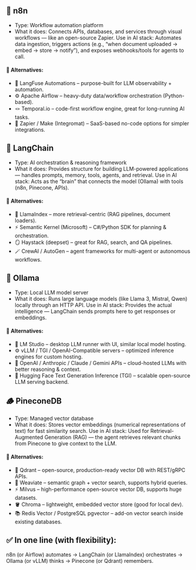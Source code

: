 ## 🧩 n8n

- Type: Workflow automation platform
- What it does:
    Connects APIs, databases, and services through visual workflows — like an open-source Zapier.
    Use in AI stack:
    Automates data ingestion, triggers actions (e.g., “when document uploaded → embed → store → notify”), and exposes webhooks/tools for agents to call.

#### 🔁 Alternatives:

- 🧠 LangFuse Automations – purpose-built for LLM observability + automation.
- ⚙️ Apache Airflow – heavy-duty data/workflow orchestration (Python-based).
- 🪢 Temporal.io – code-first workflow engine, great for long-running AI tasks.
- 💬 Zapier / Make (Integromat) – SaaS-based no-code options for simpler integrations.

## 🧠 LangChain

- Type: AI orchestration & reasoning framework
- What it does:
Provides structure for building LLM-powered applications — handles prompts, memory, tools, agents, and retrieval.
Use in AI stack:
Acts as the “brain” that connects the model (Ollama) with tools (n8n, Pinecone, APIs).

#### 🔁 Alternatives:

- 🧩 LlamaIndex – more retrieval-centric (RAG pipelines, document loaders).
- ⚡ Semantic Kernel (Microsoft) – C#/Python SDK for planning & orchestration.
- 🪞 Haystack (deepset) – great for RAG, search, and QA pipelines.
- 🪄 CrewAI / AutoGen – agent frameworks for multi-agent or autonomous workflows.

## 🦙 Ollama

- Type: Local LLM model server
- What it does:
Runs large language models (like Llama 3, Mistral, Qwen) locally through an HTTP API.
Use in AI stack:
Provides the actual intelligence — LangChain sends prompts here to get responses or embeddings.

#### 🔁 Alternatives:

- 🧰 LM Studio – desktop LLM runner with UI, similar local model hosting.
- ⚙️ vLLM / TGI / OpenAI-Compatible servers – optimized inference engines for  custom hosting.
- 🧠 OpenAI / Anthropic / Claude / Gemini APIs – cloud-hosted LLMs with better reasoning & context.
- 🧩 Hugging Face Text Generation Inference (TGI) – scalable open-source LLM serving backend.

## 🪵 PineconeDB

- Type: Managed vector database
- What it does:
Stores vector embeddings (numerical representations of text) for fast similarity search.
Use in AI stack:
Used for Retrieval-Augmented Generation (RAG) — the agent retrieves relevant chunks from Pinecone to give context to the LLM.

#### 🔁 Alternatives:

- 🧬 Qdrant – open-source, production-ready vector DB with REST/gRPC APIs.
- 💎 Weaviate – semantic graph + vector search, supports hybrid queries.
- ⚡ Milvus – high-performance open-source vector DB, supports huge datasets.
- 🪣 Chroma – lightweight, embedded vector store (good for local dev).
- 📚 Redis Vector / PostgreSQL pgvector – add-on vector search inside existing databases.

## ✅ In one line (with flexibility):

n8n (or Airflow) automates → LangChain (or LlamaIndex) orchestrates → Ollama (or vLLM) thinks → Pinecone (or Qdrant) remembers.
